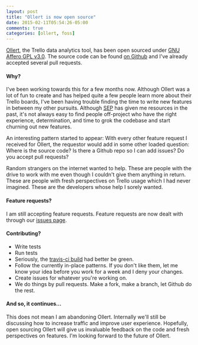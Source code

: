 ```yaml
---
layout: post
title: "Ollert is now open source"
date: 2015-02-11T05:54:26-05:00
comments: true
categories: [ollert, foss]
---
```


[Ollert](https://ollertapp.com), the Trello data analytics tool, has been open sourced under [GNU Affero GPL v3.0](https://github.com/sep/ollert/blob/master/LICENSE). The source code can be found [on Github](https://github.com/sep/ollert/) and I've already accepted several pull requests.

#### Why?

I've been working towards this for a few months now. Although Ollert was a lot of fun to create and has helped quite a few people learn more about their Trello boards, I've been having trouble finding the time to write new features in between my other pursuits. Although [SEP](http://www.sep.com/) has given me resources in the past, it's not always easy to find people off-project who have the right experience, determination, and time to grok the codebase and start churning out new features.

An interesting pattern started to appear: With every other feature request I received for Ollert, the requestor would add in some other loaded question: Where is the source code? Is there a Github repo so I can add issues? Do you accept pull requests?

Random strangers on the internet wanted to help. These are people with the drive to work with me even though I couldn't give them anything in return. These are people with fresh perspectives on Trello usage which I had never imagined. These are the developers whose help I sorely wanted.

#### Feature requests?

I am still accepting feature requests. Feature requests are now dealt with through our [issues page](https://github.com/sep/ollert/issues).

#### Contributing?

* Write tests
* Run tests
* Seriously, the [travis-ci build](https://travis-ci.org/sep/ollert) had better be green.
* Follow the currently in-place patterns. If you don't like them, let me know your idea before you work for a week and I deny your changes.
* Create issues for whatever you're working on.
* We do things by pull requests. Make a fork, make a branch, let Github do the rest.

#### And so, it continues...

This does not mean I am abandoning Ollert. Internally we'll still be discussing how to increase traffic and improve user experience. Hopefully, open sourcing Ollert will give us invaluable feedback on the code and fresh perspectives on features. I'm looking forward to the future of Ollert.
